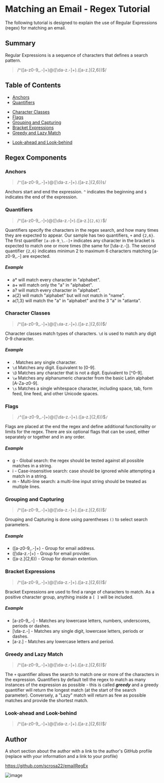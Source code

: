 # Matching an Email - Regex Tutorial

The following tutorial is designed to explain the use of Regular Expressions (regex) for matching an email. 

## Summary

Regular Expressions is a sequence of characters that defines a search pattern. 

 > /^([a-z0-9_\.-]+)@([\da-z\.-]+)\.([a-z\.]{2,6})$/


## Table of Contents

- [Anchors](#anchors)
- [Quantifiers](#quantifiers)
<!-- - [OR Operator](#or-operator) -->
- [Character Classes](#character-classes)
- [Flags](#flags)
- [Grouping and Capturing](#grouping-and-capturing)
- [Bracket Expressions](#bracket-expressions)
- [Greedy and Lazy Match](#greedy-and-lazy-match)
<!-- - [Boundaries](#boundaries) -->
<!-- - [Back-references](#back-references) -->
- [Look-ahead and Look-behind](#look-ahead-and-look-behind)

## Regex Components

### Anchors
> /`^`([a-z0-9_\.-]+)@([\da-z\.-]+)\.([a-z\.]{2,6})`$`/

Anchors start and end the expression. `^` indicates the beginning and `$` indicates the end of the expression.  

### Quantifiers
> /^([a-z0-9_\.-]`+`)@([\da-z\.-]`+`)\.([a-z\.]`{2,6})`$/

Quantifiers specify the characters in the regex search, and how many times they are expected to appear. Our sample has two quantifiers, `+` and `{2,6}`.
The first quantifier `[a-z0-9_\.-]+` indicates any character in the bracket is expected to match one or more times (the same for [\da-z\.-]).
The second quantifier `{2,6}` indicates minimun 2 to maximum 6 characters matching [a-z0-9_\.-] are expected. 

##### Example
- a* will match every character in "alphabet".
- a+ will match only the "a" in "alphabet".
- a? will match every character in "alphabet".
- a{2} will match "alphabet" but will not match in "name".
- a{1,3} will match the "a" in "alphabet" and the 3 "a" in "atlanta".



<!-- ### OR Operator -->



### Character Classes
> /^([a-z0-9_\.-]+)@([`\d`a-z\.-]+)\.([a-z\.]{2,6})$/

Character classes match types of characters. `\d` is used to match any digit 0-9 character.

##### Example
- `.` Matches any single character.
- `\d` Matches any digit. Equivalent to [0-9].
- `\D` Matches any character that is not a digit. Equivalent to [^0-9].
- `\w` Matches any alphanumeric character from the basic Latin alphabet [A-Za-z0-9].
- `\s` Matches a single whitespace character, including space, tab, form feed, line feed, and other Unicode spaces.


### Flags
> `/`^([a-z0-9_\.-]+)@([\da-z\.-]+)\.([a-z\.]{2,6})$`/`

Flags are placed at the end the regex and define additional functionality or limits for the regex. There are six optional flags that can be used, either separately or together and in any order.

 ##### Example
 - g - Global search: the regex should be tested against all possible matches in a string.
 - i - Case-insensitive search: case should be ignored while attempting a match in a string.
 - m - Multi-line search: a multi-line input string should be treated as multiple lines.


### Grouping and Capturing
> /^([a-z0-9_\.-]+)@([\da-z\.-]+)\.([a-z\.]{2,6})$/

Grouping and Capturing is done using parentheses `()` to select search parameters. 

 ##### Example
 - ([a-z0-9_\.-]+) - Group for email address.
 - ([\da-z\.-]+) - Group for email provider. 
 - ([a-z\.]{2,6}) - Group for domain extention.
 


### Bracket Expressions
> /^([a-z0-9_\.-]+)@([\da-z\.-]+)\.([a-z\.]{2,6})$/

Bracket Expressions are used to find a range of characters to match. As a positive character group, anything inside a `[ ]` will be included. 

 ##### Example
 - [a-z0-9_\.-] - Matches any lowercase letters, numbers, underscores, periods or dashes.
 - [\da-z\.-] - Matches any single digit, lowercase letters, periods or dashes.
 - [a-z\.] - Matches any lowercase letters and period.

### Greedy and Lazy Match
> /^([a-z0-9_\.-]+)@([\da-z\.-]+)\.([a-z\.]{2,6})$/

The `+` quantifier allows the search to match one or more of the characters in the expression. Quantifiers by default tell the regex to match as many instances of the expression as possible - this is called ***greedy*** and a greedy quantifier will return the longest match (at the start of the search parameter). Conversely, a "Lazy" match will return as few as possible matches and provide the shortest match.


<!-- ### Boundaries -->



<!-- ### Back-references
> /^([a-z0-9_\.-]+)@([\da-z\.-]+)\.([a-z\.]{2,6})$/
Backreference in a regular expression identifies a previously matched group and looks for exactly the same text again -->



### Look-ahead and Look-behind
> /^([a-z0-9_\.-]+)@([\da-z\.-]+)\.([a-z\.]{2,6})$/



 

## Author

A short section about the author with a link to the author's GitHub profile (replace with your information and a link to your profile)

https://github.com/scrosa22/emailRegEx

![image](https://)
